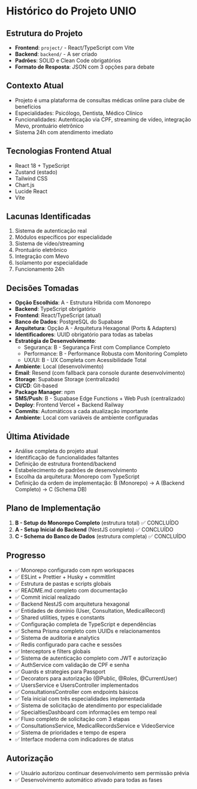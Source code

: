 # Histórico do Projeto UNIO

## Estrutura do Projeto
- **Frontend**: `project/` - React/TypeScript com Vite
- **Backend**: `backend/` - A ser criado
- **Padrões**: SOLID e Clean Code obrigatórios
- **Formato de Resposta**: JSON com 3 opções para debate

## Contexto Atual
- Projeto é uma plataforma de consultas médicas online para clube de benefícios
- Especialidades: Psicólogo, Dentista, Médico Clínico
- Funcionalidades: Autenticação via CPF, streaming de vídeo, integração Mevo, prontuário eletrônico
- Sistema 24h com atendimento imediato

## Tecnologias Frontend Atual
- React 18 + TypeScript
- Zustand (estado)
- Tailwind CSS
- Chart.js
- Lucide React
- Vite

## Lacunas Identificadas
1. Sistema de autenticação real
2. Módulos específicos por especialidade
3. Sistema de vídeo/streaming
4. Prontuário eletrônico
5. Integração com Mevo
6. Isolamento por especialidade
7. Funcionamento 24h

## Decisões Tomadas
- **Opção Escolhida**: A - Estrutura Híbrida com Monorepo
- **Backend**: TypeScript obrigatório
- **Frontend**: React/TypeScript (atual)
- **Banco de Dados**: PostgreSQL do Supabase
- **Arquitetura**: Opção A - Arquitetura Hexagonal (Ports & Adapters)
- **Identificadores**: UUID obrigatório para todas as tabelas
- **Estratégia de Desenvolvimento**: 
  - Segurança: B - Segurança First com Compliance Completo
  - Performance: B - Performance Robusta com Monitoring Completo  
  - UX/UI: B - UX Completa com Acessibilidade Total
- **Ambiente**: Local (desenvolvimento)
- **Email**: Resend (com fallback para console durante desenvolvimento)
- **Storage**: Supabase Storage (centralizado)
- **CI/CD**: Git-based
- **Package Manager**: npm
- **SMS/Push**: B - Supabase Edge Functions + Web Push (centralizado)
- **Deploy**: Frontend Vercel + Backend Railway
- **Commits**: Automáticos a cada atualização importante
- **Ambiente**: Local com variáveis de ambiente configuradas

## Última Atividade
- Análise completa do projeto atual
- Identificação de funcionalidades faltantes
- Definição de estrutura frontend/backend
- Estabelecimento de padrões de desenvolvimento
- Escolha da arquitetura: Monorepo com TypeScript
- Definição da ordem de implementação: B (Monorepo) → A (Backend Completo) → C (Schema DB)

## Plano de Implementação
1. **B - Setup do Monorepo Completo** (estrutura total) ✅ CONCLUÍDO
2. **A - Setup Inicial do Backend** (NestJS completo) ✅ CONCLUÍDO
3. **C - Schema do Banco de Dados** (estrutura completa) ✅ CONCLUÍDO

## Progresso
- ✅ Monorepo configurado com npm workspaces
- ✅ ESLint + Prettier + Husky + commitlint
- ✅ Estrutura de pastas e scripts globais
- ✅ README.md completo com documentação
- ✅ Commit inicial realizado
- ✅ Backend NestJS com arquitetura hexagonal
- ✅ Entidades de domínio (User, Consultation, MedicalRecord)
- ✅ Shared utilities, types e constants
- ✅ Configuração completa de TypeScript e dependências
- ✅ Schema Prisma completo com UUIDs e relacionamentos
- ✅ Sistema de auditoria e analytics
- ✅ Redis configurado para cache e sessões
- ✅ Interceptors e filters globais
- ✅ Sistema de autenticação completo com JWT e autorização
- ✅ AuthService com validação de CPF e senha
- ✅ Guards e strategies para Passport
- ✅ Decorators para autorização (@Public, @Roles, @CurrentUser)
- ✅ UsersService e UsersController implementados
- ✅ ConsultationsController com endpoints básicos
- ✅ Tela inicial com três especialidades implementada
- ✅ Sistema de solicitação de atendimento por especialidade
- ✅ SpecialtiesDashboard com informações em tempo real
- ✅ Fluxo completo de solicitação com 3 etapas
- ✅ ConsultationsService, MedicalRecordsService e VideoService
- ✅ Sistema de prioridades e tempo de espera
- ✅ Interface moderna com indicadores de status

## Autorização
- ✅ Usuário autorizou continuar desenvolvimento sem permissão prévia
- ✅ Desenvolvimento automático ativado para todas as fases
